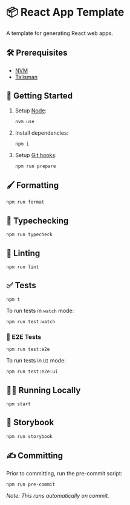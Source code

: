 # 📦 React App Template

A template for generating React web apps.

## 🛠️ Prerequisites

- [NVM](https://github.com/nvm-sh/nvm#installing-and-updating)
- [Talisman](https://thoughtworks.github.io/talisman/docs/installation/global-hook/)

## 🚀 Getting Started

1. Setup [Node](https://nodejs.org/en):

   ```shell
   nvm use
   ```

2. Install dependencies:

   ```shell
   npm i
   ```

3. Setup [Git hooks](https://git-scm.com/book/en/v2/Customizing-Git-Git-Hooks):

   ```shell
   npm run prepare
   ```

## 🖌️ Formatting

```shell
npm run format
```

## 🤔 Typechecking

```shell
npm run typecheck
```

## 🧹 Linting

```shell
npm run lint
```

## ✅ Tests

```shell
npm t
```

To run tests in `watch` mode:

```shell
npm run test:watch
```

### 🧪 E2E Tests

```shell
npm run test:e2e
```

To run tests in `UI` mode:

```shell
npm run test:e2e:ui
```

## 🏃‍♂️ Running Locally

```shell
npm start
```

## 📖 Storybook

```shell
npm run storybook
```

## ✍️ Committing

Prior to committing, run the pre-commit script:

```shell
npm run pre-commit
```

_Note: This runs automatically on commit._
